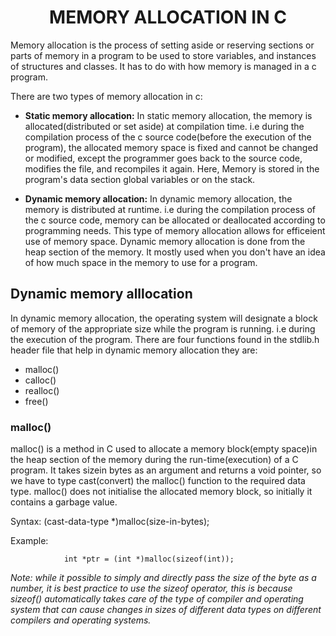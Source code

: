<h1 align = "center">MEMORY ALLOCATION IN C</h1>


Memory allocation is the process of setting aside or reserving sections or parts of memory in a program to be used to store variables, and instances of structures and classes. It has to do with how memory is managed in a c program.

There are two types of memory allocation in c: 
- **Static memory allocation:** In static memory allocation, the memory is allocated(distributed or set aside) at compilation time. 
i.e during the compilation process of the c source code(before the execution of the program), the allocated memory space is fixed and cannot be changed or modified, except the programmer goes back to the source code, modifies the file, and recompiles it again. Here, Memory is stored in the program's data section global variables or on the stack.

- **Dynamic memory allocation:** In dynamic memory allocation, the memory is distributed at runtime.
i.e during the compilation process of the c source code, memory can be allocated or deallocated according to programming needs. This type of memory allocation allows for efficeient use of memory space. Dynamic memory allocation is done from the heap section of the memory. It mostly used when you don't have an idea of how much space in the memory to use for a program.

## Dynamic memory alllocation

In dynamic memory allocation, the operating system will designate a block of memory of the appropriate size while the program is running. i.e during the execution of the program.
There are four functions found in the stdlib.h header file that help in dynamic memory allocation they are:

- malloc()
- calloc()
- realloc()
- free()

### malloc()

malloc() is a method in C used to allocate a memory block(empty space)in the heap section of the memory during the run-time(execution) of a C program. It takes sizein bytes as an argument and returns a void pointer, so we have to type cast(convert) the malloc() function to the required data type. malloc() does not initialise the allocated memory block, so initially it contains a garbage value.

Syntax:
				(cast-data-type *)malloc(size-in-bytes); 


Example: 

				int *ptr = (int *)malloc(sizeof(int));


*Note: while it possible to simply and directly pass the size of the byte as a number, it is best practice to use the sizeof operator, this is because sizeof() automatically takes care of the type of compiler and operating system that can cause changes in sizes of different data types on different compilers and operating systems.*



